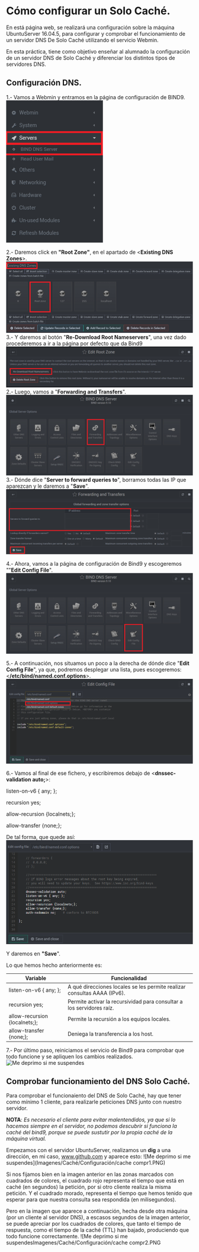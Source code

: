 # Cómo configurar un Solo Caché.

En está página web, se realizará una configuración sobre la máquina UbuntuServer 16.04.5, para configurar y comprobar el funcionamiento de un servidor DNS De Solo Caché utilizando el servicio Webmin.

En esta práctica, tiene como objetivo enseñar al alumnado la configuración de un servidor DNS de Solo Caché y diferenciar los distintos tipos de servidores DNS.

## Configuración DNS.

1.- Vamos a Webmin y entramos en la página de configuración de BIND9.
![Me deprimo si me suspendes](Imagenes/Caché/Configuración/1.PNG)

2.- Daremos click en **"Root Zone"**, en el apartado de <**Existing DNS Zones**>.
![Me deprimo si me suspendes](Imagenes/Caché/Configuración/-1.PNG)
3.- Y daremos al botón "**Re-Download Root Nameservers**", una vez dado procederemos a ir a la página por defecto que da Bind9
![Me deprimo si me suspendes](Imagenes/Caché/Configuración/0.PNG)
2.- Luego, vamos a "**Forwarding and Transfers**".
![Me deprimo si me suspendes](Imagenes/Caché/Configuración/Forward.PNG)
3.- Dónde dice "**Server to forward queries to**", borramos todas las IP que aparezcan y le daremos a "**Save**".
![Me deprimo si me suspendes](Imagenes/Caché/Configuración/forwarder1.PNG)

4.- Ahora, vamos a la página de configuración de Bind9 y escogeremos ""**Edit Config File**".
![Me deprimo si me suspendes](Imagenes/Caché/Configuración/config.PNG)

5.- A continuación, nos situamos un poco a la derecha de dónde dice "**Edit Config File**", ya que, podremos desplegar una lista, pues  escogeremos: <**/etc/bind/named.conf.options**>.
![Me deprimo si me suspendes](Imagenes/Caché/Configuración/3.PNG)

6.- Vamos al final de ese fichero, y escribiremos debajo de <**dnssec-validation auto;**>:

   listen-on-v6 { any; };
   
   recursion yes;
   
   allow-recursion {localnets;};
    
   allow-transfer {none;};
   
  De tal forma, que quede así:
  ![Me deprimo si me suspendes](Imagenes/Caché/Configuración/4.PNG)
  
  Y daremos en **"Save**".
  
  Lo que hemos hecho anteriormente es:
 
  Variable | Funcionalidad
------------ | -------------
 listen-on-v6 { any; }; | A qué direcciones locales se les permite realizar consultas AAAA (IPv6).
 recursion yes; | Permite activar la recursividad para consultar a los servidores raíz.
 allow-recursion {localnets;}; | Permite la recursión a los equipos locales.
 allow-transfer {none;}; | Deniega la transferencia a los host.

  
  7.- Por último paso, reiniciamos el servicio de Bind9 para comprobar que todo funcione y se apliquen los cambios realizados.
  ![Me deprimo si me suspendes](reinicio.PNG)
  
  ## Comprobar funcionamiento del DNS Solo Caché.

Para comprobar el funcionaiento del DNS de Solo Caché, hay que tener como mínimo 1 cliente, para realizarle peticiones DNS junto con nuestro servidor.

**NOTA**: _Es necesario el cliente para evitar malentendidos, ya que si lo hacemos siempre en el servidor, no podemos descubrir si funciona la caché del bind9, porque se puede sustutir por la propia caché de la máquina virtual._

Empezamos con el servidor UbuntuServer, realizamos un **dig** a una dirección, en mi caso, www.github.com y aparece esto:
![Me deprimo si me suspendes](Imagenes/Caché/Configuración/cache compr1.PNG)

Si nos fijamos bien en la imagen anterior en las zonas marcados con cuadrados de colores, el cuadrado rojo representa el tiempo que está en caché (en segundos) la petición, por si otro cliente realiza la misma petición. Y el cuadrado morado, representa el tiempo que hemos tenido que esperar para que nuestra consulta sea respondida (en milisegundos).

Pero en la imagen que aparece a continuación, hecha desde otra máquina (por un cliente al servidor DNS), a escasos segundos de la imagen anterior, se puede apreciar por los cuadrados de colores, que tanto el tiempo de respuesta, como el tiempo de la caché (TTL) han bajado, produciendo que todo funcione correctamente.
![Me deprimo si me suspendesImagenes/Caché/Configuración/cache compr2.PNG

